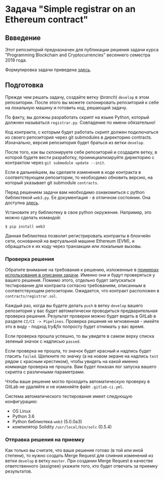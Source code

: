 Задача "Simple registrar on an Ethereum contract"
====

## Ввведение

Этот репозиторий предназначен для публикации решения задачи курса "Programming Blockchain and Cryptocurrencies" весеннего семестра 2019 года.

Формулировка задачи приведена [здесь](task-description-ru.md).

## Подготовка

Прежде чем решать задачу, создайте ветку (_branch_) `develop` в этом репозитории. После этого вы можете склонировать репозиторий к себе на локальную машину и готовить код, решающий задачу.

По факту, вы должны разработать скрипт на языке Python, который должнен называться `registrar.py`. Совпадение по имени обязательно!

Код контракта, с которым будет работать скрипт должен подключаться из cвоего репозитория через git submodules в директорию contracts. Изначально, версия репозитория будет браться из ветки `develop`.

После того, как вы склонируете себе репозиторий и создадите ветку, в которой будете вести разработку, проинициализируйте директорию с контрактом через `git submodule update --init`.

Если в дальнейшем, вы сделаете изменения в коде контракта в соответствующем репозитории, то необходимо обновить версию, на который указываeт git submodule `contracts`.

Перед решением задачи вам необходимо ознакомиться с python библиотекой `web3.py`. Ее документация - в отличном состоянии. Она доступна [здесь](http://web3py.readthedocs.io).

Установите эту библиотеку в свое python окружение. Например, это можно сделать командой:

```shell
$ pip install web3
```

Данная библиотека позволит регистрировать контракты в блокчейн сети, основанной на виртуальной машине Ethereum (EVM), и обращаться к их коду через транзакции или локальные вызовы.

### Проверка решения

Обратите внимание на требования к решению, изложенные в [примерах использования в описании задачи](task-description-ru.md). Именно они и будут проверяться у вашего решения. Помимо этого, отдельно будет запускаться тестирование для контракта согласно требованиям, описанным в соответствующем репозитории. Ожидается, что контракт расположен в `contracts/registrar.sol`.

Каждый раз, когда вы будете делать `push` в ветку `develop` вашего репозитория у вас будет автоматически проводиться предварительная проверка решения. Результат проверки можно будет видеть в GitLab в разделе `CI/CI -> Pipelines`. Проверка решения не мгновенная - имейте это в виду -  подход _try&fix_ попросту будет отнимать у вас время. 

Если проверка прошла успешно, то вы увидете в самом верху списка зеленый значок с надписью `passed`.

Если проверка не прошла, то значок будет красный и надпись будет гласить `failed`. Щелкните по значку (а на новом экране на надпись `test` рядом с красным крестиком), чтобы увидеть на какой именно комманде проверка не прошла. Вам будет показан лог запуска вашего скрипта с различными параметрами.

Чтобы ваше решение могло проходить автоматическую проверку в GitLab не удаляйте и не изменяйте файл `.gitlab-ci.yml`.

Система автоматического тестирования имеет следующую конфигурацию:
  * OS Linux
  * Python 3.6
  * Python библиотека `web3` (5.0.0a3)
  * компилятор Solidity `/usr/local/bin/solc` (0.5.4)

### Отправка решения на приемку

Как только вы считате, что ваше решение готово (в той или иной степени), то нужно создать Merge Request для слияния изменений из ветки `develop` в ветку `master`. При создании Merge Request в качестве ответственного (assignee) укажите того, кто будет отвечать за приемку результатов.
